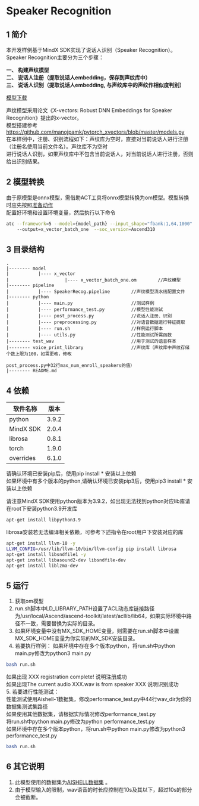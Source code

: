 # Speaker Recognition

## 1 简介
  本开发样例基于MindX SDK实现了说话人识别（Speaker Recognition）。<br/>
  Speaker Recognition主要分为三个步骤：<br/>

  **一、 构建声纹模型** <br/>
  **二、 说话人注册（提取说话人embedding，保存到声纹库中）** <br/>
  **三、 说话人识别（提取说话人embedding, 与声纹库中的声纹作相似度判别）** <br/>

  [模型下载](https://mindx.sdk.obs.cn-north-4.myhuaweicloud.com/mindxsdk-referenceapps%20/contrib/SpeakerRecog/model.zip)

  声纹模型采用论文《X-vectors: Robust DNN Embeddings for Speaker Recognition》提出的x-vector。<br/>
  模型搭建参考 https://github.com/manojpamk/pytorch_xvectors/blob/master/models.py <br/>
  在本样例中，注册、识别流程如下：声纹库为空时，直接对当前说话人进行注册（注册名使用当前文件名）。声纹库不为空时 <br/>
  进行说话人识别，如果声纹库中不包含当前说话人，对当前说话人进行注册，否则给出识别结果。<br/>

## 2 模型转换

由于原模型是onnx模型，需借助ACT工具将onnx模型转换为om模型。模型转换时应先按照[准备动作](https://support.huaweicloud.com/atc-model-convert-cann202infer/atlasatc_16_0005.html)  
配置好环境和设置环境变量，然后执行以下命令
```bash
atc --framework=5 --model={model_path} --input_shape="fbank:1,64,1000"
    --output=x_vector_batch_one  --soc_version=Ascend310
```


## 3 目录结构


```
.
|-------- model
|           |---- x_vector         
|                     |---- x_vector_batch_one.om        //声纹模型
|-------- pipeline
|           |---- SpeakerRecog.pipeline        //声纹模型流水线配置文件
|-------- python
|           |---- main.py                      //测试样例
|           |---- performance_test.py          //模型性能测试
|           |---- post_process.py              //说话人注册、识别
|           |---- preprocessing.py             //对语音数据进行特征提取
|           |---- run.sh                       //样例运行脚本
|           |---- utils.py                     //性能测试所需函数
|-------- test_wav                             //用于测试的语音样本
|-------- voice_print_library                  //声纹库（声纹库中声纹存储个数上限为100，如需更改，修改
                                                         post_process.py中32行max_num_enroll_speakers的值）
|-------- README.md
```

## 4 依赖

|软件名称    | 版本     |
|-----------|----------|
| python    | 3.9.2   |
| MindX SDK | 2.0.4    |
| librosa   | 0.8.1    |
| torch     | 1.9.0    |
| overrides | 6.1.0    |
请确认环境已安装pip后，使用pip install * 安装以上依赖<br/>
如果环境中有多个版本的python,请确认环境已安装pip3后，使用pip3 install * 安装以上依赖<br/>

请注意MindX SDK使用python版本为3.9.2，如出现无法找到python对应lib库请在root下安装python3.9开发库
```bash
apt-get install libpython3.9
```
librosa安装若无法编译相关依赖，可参考下述指令在root用户下安装对应的库<br/>
```bash
apt-get install llvm-10 -y
LLVM_CONFIG=/usr/lib/llvm-10/bin/llvm-config pip install librosa
apt-get install libsndfile1 -y
apt-get install libasound2-dev libsndfile-dev
apt-get install liblzma-dev
```


## 5 运行

1. 获取om模型
2. run.sh脚本中LD_LIBRARY_PATH设置了ACL动态库链接路径为/usr/local/Ascend/ascend-toolkit/latest/acllib/lib64，如果实际环境中路径不一致，需要替换为实际的目录。
3. 如果环境变量中没有MX_SDK_HOME变量，则需要在run.sh脚本中设置MX_SDK_HOME变量为你实际的MX_SDK安装目录。
4. 若要执行样例：
如果环境中存在多个版本python，将run.sh中python main.py修改为python3 main.py
```bash
bash run.sh
```
如果出现 XXX registration complete! 说明注册成功<br/>
如果出现The current audio XXX.wav  is from speaker XXX 说明识别成功<br/>
5. 若要进行性能测试：<br/>
性能测试使用Aishell-1数据集，修改performance_test.py中44行wav_dir为你的数据集测试集路径<br/>
如果使用其他数据集，请根据实际情况修改performance_test.py<br/>
将run.sh中python main.py修改为python performance_test.py<br/>
如果环境中存在多个版本python，将run.sh中python main.py修改为python3 performance_test.py
```bash
bash run.sh
```

## 6 其它说明

1. 此模型使用的数据集为[AISHELL数据集](https://mindx.sdk.obs.cn-north-4.myhuaweicloud.com/mindxsdk-referenceapps%20/contrib/SpeakerRecog/data.zip) 。
2. 由于模型输入的限制，wav语音的时长应控制在10s及其以下，超过10s的部分会被截断。
